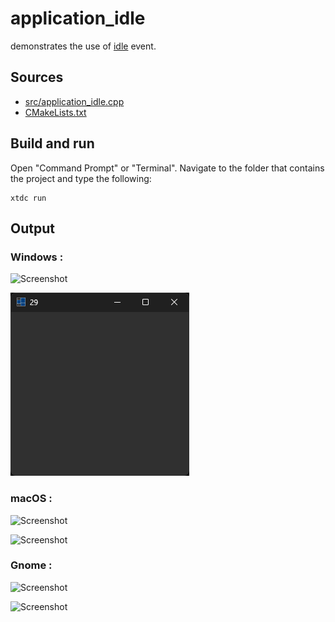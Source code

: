 # application_idle

demonstrates the use of [idle](https://gammasoft71.github.io/xtd/reference_guides/latest/group__events.html#ga936f2c887b42e06ecb7e81d4d1bc33ba) event.

## Sources

* [src/application_idle.cpp](src/application_idle.cpp)
* [CMakeLists.txt](CMakeLists.txt)

## Build and run

Open "Command Prompt" or "Terminal". Navigate to the folder that contains the project and type the following:

```shell
xtdc run
```

## Output

### Windows :

![Screenshot](../../../../docs/pictures/examples/application_idle_w.png)

![Screenshot](../../../../docs/pictures/examples/application_idle_wd.png)

### macOS :

![Screenshot](../../../../docs/pictures/examples/application_idle_m.png)

![Screenshot](../../../../docs/pictures/examples/application_idle_md.png)

### Gnome :

![Screenshot](../../../../docs/pictures/examples/application_idle_g.png)

![Screenshot](../../../../docs/pictures/examples/application_idle_gd.png)
